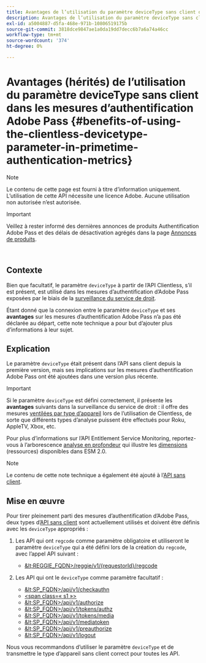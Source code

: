 ```yaml
---
title: Avantages de l’utilisation du paramètre deviceType sans client dans les mesures d’authentification Adobe Pass
description: Avantages de l’utilisation du paramètre deviceType sans client dans les mesures d’authentification Adobe Pass
exl-id: a5004887-d5fa-468e-971b-10806519175b
source-git-commit: 3818dce9847ae1a0da19dd7decc6b7a6a74a46cc
workflow-type: tm+mt
source-wordcount: '374'
ht-degree: 0%

---
```


# Avantages (hérités) de l’utilisation du paramètre deviceType sans client dans les mesures d’authentification Adobe Pass {#benefits-of-using-the-clientless-devicetype-parameter-in-primetime-authentication-metrics}

>[!NOTE]
>
>Le contenu de cette page est fourni à titre d’information uniquement. L’utilisation de cette API nécessite une licence Adobe. Aucune utilisation non autorisée n’est autorisée.

>[!IMPORTANT]
>
> Veillez à rester informé des dernières annonces de produits Authentification Adobe Pass et des délais de désactivation agrégés dans la page [Annonces de produits](/help/authentication/product-announcements.md).

</br>

## Contexte

Bien que facultatif, le paramètre `deviceType` à partir de l’API Clientless, s’il est présent, est utilisé dans les mesures d’authentification d’Adobe Pass exposées par le biais de la [surveillance du service de droit](/help/authentication/integration-guide-programmers/features-premium/esm/entitlement-service-monitoring-overview.md).

Étant donné que la connexion entre le paramètre `deviceType` et ses **avantages** sur les mesures d’authentification Adobe Pass n’a pas été déclarée au départ, cette note technique a pour but d’ajouter plus d’informations à leur sujet.

## Explication

Le paramètre `deviceType` était présent dans l’API sans client depuis la première version, mais ses implications sur les mesures d’authentification Adobe Pass ont été ajoutées dans une version plus récente.



>[!IMPORTANT]
>
>Si le paramètre `deviceType` est défini correctement, il présente les **avantages** suivants dans la surveillance du service de droit : il offre des mesures [ventilées par type d’appareil](/help/authentication/integration-guide-programmers/features-premium/esm/entitlement-service-monitoring-overview.md#clientless_device_type) lors de l’utilisation de Clientless, de sorte que différents types d’analyse puissent être effectués pour Roku, AppleTV, Xbox, etc.


Pour plus d’informations sur l’API Entitlement Service Monitoring, reportez-vous à l’arborescence [analyse en profondeur](/help/authentication/integration-guide-programmers/features-premium/esm/entitlement-service-monitoring-api.md#drill-down_tree) qui illustre les [dimensions](/help/authentication/integration-guide-programmers/features-premium/esm/entitlement-service-monitoring-overview.md#esm_dimensions) (ressources) disponibles dans ESM 2.0.

>[!NOTE]
>
>Le contenu de cette note technique a également été ajouté à l’[API sans client](#clientless_device_type).




## Mise en œuvre

Pour tirer pleinement parti des mesures d’authentification d’Adobe Pass, deux types d’[API sans client](#web_srvs_summary) sont actuellement utilisés et doivent être définis avec les `deviceType` appropriés :

1. Les API qui ont `regcode` comme paramètre obligatoire et utiliseront le paramètre `deviceType` qui a été défini lors de la création du `regcode`, avec l’appel API suivant :
   - [\&lt;REGGIE\_FQDN\>/reggie/v1/{requestorId}/regcode](#reg_serv)

1. Les API qui ont le `deviceType` comme paramètre facultatif :
   - [\&lt;SP\_FQDN\>/api/v1/checkauthn](#check_authn_token)
   - [&lt;span class=« s1 »>](#retrieve_authn_token)
   - [\&lt;SP\_FQDN\>/api/v1/authorize](#init_authz)
   - [\&lt;SP\_FQDN\>/api/v1/tokens/authz](#retrieve_authz_token)
   - [\&lt;SP\_FQDN\>/api/v1/tokens/media](#short_media)
   - [\&lt;SP\_FQDN\>/api/v1/mediatoken](#short_media)
   - [\&lt;SP\_FQDN\>/api/v1/preauthorize](#PreAuthZ_Resources)
   - [\&lt;SP\_FQDN\>/api/v1/logout](#init_logout)

Nous vous recommandons d’utiliser le paramètre `deviceType` et de transmettre le type d’appareil sans client correct pour toutes les API.
